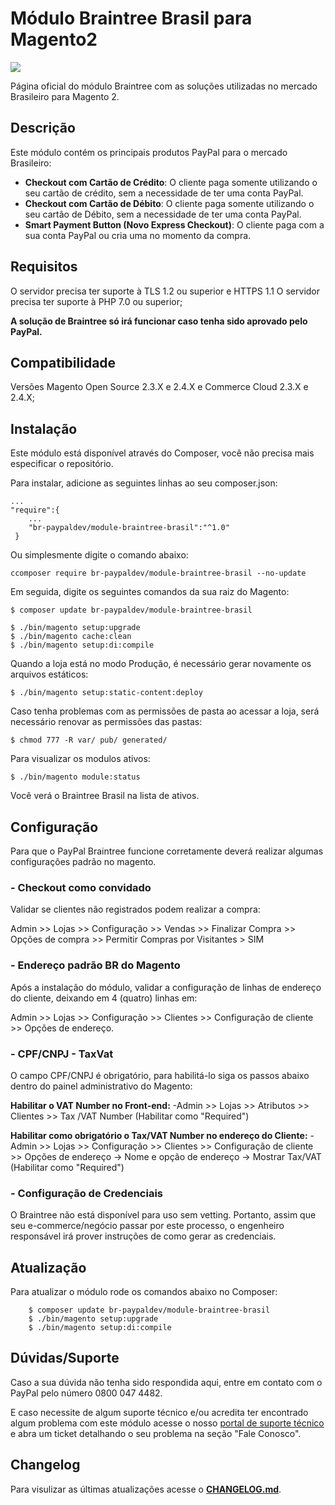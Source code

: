 # Módulo Braintree Brasil para Magento2
![](https://raw.githubusercontent.com/wiki/paypal/PayPal-PHP-SDK/images/homepage.jpg)

Página oficial do módulo Braintree com as soluções utilizadas no mercado Brasileiro para Magento 2.

## Descrição

Este módulo contém os principais produtos PayPal para o mercado Brasileiro:
- **Checkout com Cartão de Crédito**: O cliente paga somente utilizando o seu cartão de crédito, sem a necessidade de ter uma conta PayPal.
- **Checkout com Cartão de Débito**: O cliente paga somente utilizando o seu cartão de Débito, sem a necessidade de ter uma conta PayPal.
- **Smart Payment Button (Novo Express Checkout)**: O cliente paga com a sua conta PayPal ou cria uma no momento da compra.

## Requisitos

O servidor precisa ter suporte à TLS 1.2 ou superior e HTTPS 1.1 
O servidor precisa ter suporte à PHP 7.0 ou superior;

**A solução de Braintree só irá funcionar caso tenha sido aprovado pelo PayPal.**

## Compatibilidade

Versões Magento Open Source 2.3.X e 2.4.X e Commerce Cloud 2.3.X e 2.4.X;

## Instalação

Este módulo está disponível através do Composer, você não precisa mais especificar o repositório.

Para instalar, adicione as seguintes linhas ao seu composer.json:

```
...
"require":{
    ...
    "br-paypaldev/module-braintree-brasil":"^1.0"
 }
```
Ou simplesmente digite  o comando abaixo:
```
ccomposer require br-paypaldev/module-braintree-brasil --no-update

```

Em seguida, digite os seguintes comandos da sua raiz do Magento:

```
$ composer update br-paypaldev/module-braintree-brasil

$ ./bin/magento setup:upgrade
$ ./bin/magento cache:clean
$ ./bin/magento setup:di:compile
```

Quando a loja está no modo Produção, é necessário gerar novamente os arquivos estáticos:

```
$ ./bin/magento setup:static-content:deploy
```

Caso tenha problemas com as permissões de pasta ao acessar a loja, será necessário renovar as permissões das pastas:

```
$ chmod 777 -R var/ pub/ generated/
```

Para visualizar os modulos ativos:
```
$ ./bin/magento module:status
```
Você verá o Braintree Brasil na lista de ativos.

## Configuração

Para que o PayPal Braintree funcione corretamente deverá realizar algumas configurações padrão no magento.

### - Checkout como convidado

Validar se clientes não registrados podem realizar a compra:

Admin >> Lojas >> Configuração >> Vendas >> Finalizar Compra >> Opções de compra >> Permitir Compras por Visitantes > SIM

### - Endereço padrão BR do Magento

Após a instalação do módulo, validar a configuração de linhas de endereço do cliente, deixando em 4 (quatro) linhas em:

 Admin >> Lojas >> Configuração >> Clientes >> Configuração de cliente >> Opções de endereço.


### - CPF/CNPJ - TaxVat
O campo CPF/CNPJ é obrigatório, para habilitá-lo siga os passos abaixo dentro do painel administrativo do Magento:

**Habilitar o VAT Number no Front-end:**
-Admin >> Lojas >> Atributos >> Clientes >> Tax /VAT Number (Habilitar como "Required")

**Habilitar como obrigatório o Tax/VAT Number no endereço do Cliente:**
-Admin >> Lojas >> Configuração >> Clientes >> Configuração de cliente >> Opções de endereço -> Nome e opção de endereço -> Mostrar Tax/VAT (Habilitar como "Required")


### - Configuração de Credenciais

O Braintree não está disponível para uso sem vetting. Portanto, assim que seu e-commerce/negócio passar por este processo, o engenheiro responsável irá prover instruções de como gerar as credenciais.

## Atualização

Para atualizar o módulo rode os comandos abaixo no Composer:

```
    $ composer update br-paypaldev/module-braintree-brasil
    $ ./bin/magento setup:upgrade
    $ ./bin/magento setup:di:compile
```

## Dúvidas/Suporte

Caso a sua dúvida não tenha sido respondida aqui, entre em contato com o PayPal pelo número 0800 047 4482.

E caso necessite de algum suporte técnico e/ou acredita ter encontrado algum problema com este módulo acesse o nosso [portal de suporte técnico](https://www.paypal-support.com/s/?language=pt_BR) e abra um ticket detalhando o seu problema na seção "Fale Conosco".

## Changelog

Para visulizar as últimas atualizações acesse o [**CHANGELOG.md**](CHANGELOG.md).
